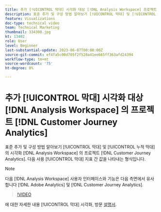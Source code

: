 ```yaml
---
title: 추가 [!UICONTROL 막대] 시각화 대상 [!DNL Analysis Workspace] 프로젝트
description: 표준 추가 및 구성 방법 알아보기 [!UICONTROL 막대] 및 [!UICONTROL 누적 막대] 시각화 대상 [!DNL Analysis Workspace] 의 프로젝트 [!DNL Customer Journey Analytics].
feature: Visualizations
doc-type: technical video
team: Technical Marketing
thumbnail: 334308.jpg
kt: 13402
role: User
level: Beginner
last-substantial-update: 2023-06-07T00:00:00Z
source-git-commit: ef4fa5c00d705f2f528a41ee665ff363afd24394
workflow-type: tm+mt
source-wordcount: '75'
ht-degree: 0%

---
```


# 추가 [!UICONTROL 막대] 시각화 대상 [!DNL Analysis Workspace] 의 프로젝트 [!DNL Customer Journey Analytics]

표준 추가 및 구성 방법 알아보기 [!UICONTROL 막대] 및 [!UICONTROL 누적 막대] 의 시각화 [!DNL Analysis Workspace] 의 프로젝트 [!DNL Customer Journey Analytics]. 다음 사용 [!UICONTROL 막대] 지표 간 값을 나타내는 형식입니다.

>[!NOTE]
>
>다음 [!DNL Analysis Workspace] 사용자 인터페이스와 기능은 다음 측면에서 유사합니다 [!DNL Adobe Analytics] 및 [!DNL Customer Journey Analytics].

>[!VIDEO](https://video.tv.adobe.com/v/334308/?quality=12&learn=on)

에 대한 자세한 내용 [!UICONTROL 막대] 시각화, 방문 [설명서](https://experienceleague.adobe.com/docs/analytics-platform/using/cja-workspace/visualizations/bar.html).
